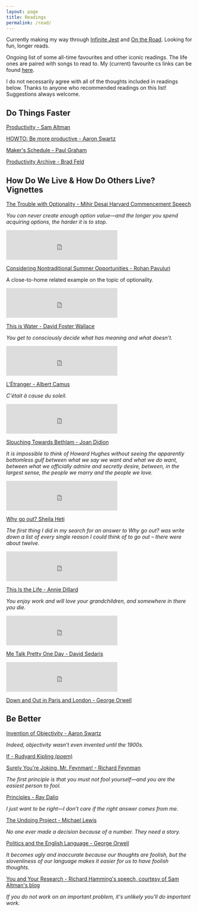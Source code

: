 ```yaml
---
layout: page
title: Readings
permalink: /read/
---
```

Currently making my way through [Infinite Jest](https://www.amazon.ca/Infinite-Jest-David-Foster-Wallace/dp/0316066524) and [On the Road](https://www.amazon.ca/Road-Jack-Kerouac/dp/0140042598). Looking for fun, longer reads. 

Ongoing list of some all-time favourites and other iconic readings. The life ones are paired with songs to read to. My (current) favourite cs links can be found [here](https://www.evazhang.com/csreads). 

I do not necessarily agree with all of the thoughts included in readings below. Thanks to anyone who recommended readings on this list! Suggestions always welcome. 

## Do Things Faster 
[Productivity - Sam Altman](https://blog.samaltman.com/productivity)


[HOWTO: Be more productive - Aaron Swartz](http://www.aaronsw.com/weblog/productivity)


[Maker's Schedule - Paul Graham](http://www.paulgraham.com/makersschedule.html)


[Productivity Archive - Brad Feld](https://feld.com/archives/category/productivity)


## How Do We Live & How Do Others Live? Vignettes

[The Trouble with Optionality - Mihir Desai Harvard Commencement Speech](https://www.thecrimson.com/article/2017/5/25/desai-commencement-ed/)

*You can never create enough option value—and the longer you spend acquiring options, the harder it is to stop.*

<iframe src="https://open.spotify.com/embed/track/4xh7W7tlNMIczFhupCPniY" width="300" height="80" frameborder="0" allowtransparency="true" allow="encrypted-media"></iframe>

[Considering Nontraditional Summer Opportunities - Rohan Pavuluri](https://docs.google.com/document/d/17lRRzTGRF_yWzUPg7hiOcFgAwxc7oFuqI3TBBst3s24/edit)

A close-to-home related example on the topic of optionality.

<iframe src="https://open.spotify.com/embed/track/0y3Y9zD2UR0XVl5nP0dYbO" width="300" height="80" frameborder="0" allowtransparency="true" allow="encrypted-media"></iframe>

[This is Water - David Foster Wallace](https://fs.blog/2012/04/david-foster-wallace-this-is-water/)

*You get to consciously decide what has meaning and what doesn’t.*

<iframe src="https://open.spotify.com/embed/track/10oNErRgxuE0mMUXrDdm1y" width="300" height="80" frameborder="0" allowtransparency="true" allow="encrypted-media"></iframe>

[L'Étranger - Albert Camus](http://www.self.gutenberg.org/articles/eng/The_Stranger_(novel))

*C'était à cause du soleil.*

<iframe src="https://open.spotify.com/embed/track/5QukmWtZgUbqLmjDmqLbRa" width="300" height="80" frameborder="0" allowtransparency="true" allow="encrypted-media"></iframe>

[Slouching Towards Bethlam - Joan Didion](https://nstearns.edublogs.org/files/2012/03/Slouching-toward-bethlehem-184kxww.pdf)

*It is impossible to think of Howard Hughes without seeing the apparently bottomless gulf between what we say we want and what we do want, between what we officially admire and secretly desire, between, in the largest sense, the people we marry and the people we love.*

<iframe src="https://open.spotify.com/embed/track/5Bv2jfkrIsXmWybnCO4YP4" width="300" height="80" frameborder="0" allowtransparency="true" allow="encrypted-media"></iframe>


[Why go out? Sheila Heti](http://www.sheilaheti.com/whygoout2)

*The first thing I did in my search for an answer to Why go out? was write down a list of every single reason I could think of to go out – there were about twelve.*

<iframe src="https://open.spotify.com/embed/track/0y81q0eFDanY2CYFfZwKSM" width="300" height="80" frameborder="0" allowtransparency="true" allow="encrypted-media"></iframe>


[This Is the Life - Annie Dillard](http://www.billemory.com/dillard/dillard.html)

*You enjoy work and will love your grandchildren, and somewhere in there you die.*

<iframe src="https://open.spotify.com/embed/track/1JvsbPEAeF59CvozxFldrN" width="300" height="80" frameborder="0" allowtransparency="true" allow="encrypted-media"></iframe>


[Me Talk Pretty One Day - David Sedaris](https://www.esquire.com/lifestyle/a1419/talk-pretty-0399/)

<iframe src="https://open.spotify.com/embed/track/2shVib26gMOKusQvUDWByO" width="300" height="80" frameborder="0" allowtransparency="true" allow="encrypted-media"></iframe>

[Down and Out in Paris and London - George Orwell](https://www.planetebook.com/free-ebooks/down-and-out-in-paris-and-london.pdf)


## Be Better 

[Invention of Objectivity - Aaron Swartz](http://www.aaronsw.com/weblog/newobjectivity)

*Indeed, objectivity wasn’t even invented until the 1900s.*

[If - Rudyard Kipling (poem)](https://www.poetryfoundation.org/poems/46473/if---)


[Surely You're Joking, Mr. Feynman! - Richard Feynman](http://sistemas.fciencias.unam.mx/~compcuantica/RICHARD%20P.%20FEYNMAN-SURELY%20YOU%27RE%20JOKING%20MR.%20FEYNMAN.PDF)

*The first principle is that you must not fool yourself—and you are the easiest person to fool.*


[Principles - Ray Dalio](https://www.principles.com/)

*I just want to be right—I don’t care if the right answer comes from me.*


[The Undoing Project - Michael Lewis](https://www.amazon.ca/dp/0393254593?slotNum=95&linkCode=g12&imprToken=th2MebDogLM6uag5HsPP3g&creativeASIN=0393254593&tag=theelectype08-20)

*No one ever made a decision because of a number. They need a story.*


[Politics and the English Language - George Orwell](https://www.npr.org/blogs/ombudsman/Politics_and_the_English_Language-1.pdf)

*It becomes ugly and inaccurate because our thoughts are foolish, but the slovenliness of our language makes it easier for us to have foolish thoughts.*


[You and Your Research - Richard Hamming's speech, courtesy of Sam Altman's blog](https://blog.samaltman.com/you-and-your-research)

*If you do not work on an important problem, it's unlikely you'll do important work.*